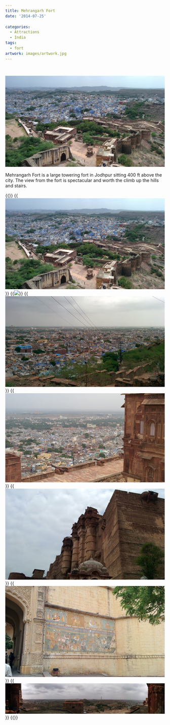 ```yaml
---
title: Mehrangarh Fort
date: '2014-07-25'

categories:
  - Attractions
  - India
tags:
  - fort
artwork: images/artwork.jpg
---
```


 

![IMG_20140725_141123](images/IMG_20140725_141123-1024x583.jpg)

Mehrangarh Fort is a large towering fort in Jodhpur sitting 400 ft above the city. The view from the fort is spectacular and worth the climb up the hills and stairs. 


{{<gallery>}}
  {{<img src="images/IMG_20140725_141123.jpg">}}
  {{<img src="images/PANO_20140725_141132.jpg">}}
  {{<img src="images/IMG_20140725_154050.jpg">}}
  {{<img src="images/IMG_20140725_140150.jpg">}}
  {{<img src="images/IMG_20140725_130119.jpg">}}
  {{<img src="images/IMG_20140725_130453.jpg">}}
  {{<img src="images/PANO_20140725_135914.jpg">}}
{{</gallery>}}
